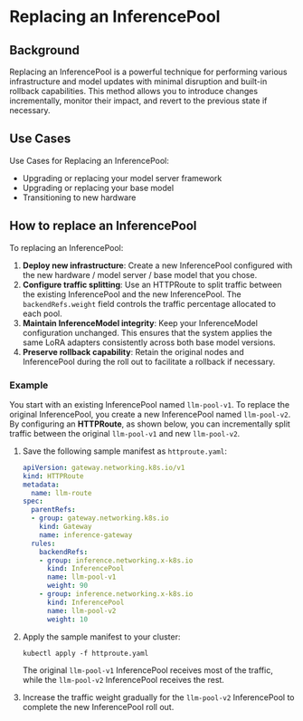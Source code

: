 # Replacing an InferencePool

## Background

Replacing an InferencePool is a powerful technique for performing various infrastructure and model updates with minimal disruption and built-in rollback capabilities. This method allows you to introduce changes incrementally, monitor their impact, and revert to the previous state if necessary. 

## Use Cases
Use Cases for Replacing an InferencePool:

- Upgrading or replacing your model server framework
- Upgrading or replacing your base model
- Transitioning to new hardware

## How to replace an InferencePool

To replacing an InferencePool:

1. **Deploy new infrastructure**: Create a new InferencePool configured with the new hardware / model server / base model that you chose.
1. **Configure traffic splitting**: Use an HTTPRoute to split traffic between the existing InferencePool and the new InferencePool. The `backendRefs.weight` field controls the traffic percentage allocated to each pool.
1. **Maintain InferenceModel integrity**: Keep your InferenceModel configuration unchanged. This ensures that the system applies the same LoRA adapters consistently across both base model versions.
1. **Preserve rollback capability**: Retain the original nodes and InferencePool during the roll out to facilitate a rollback if necessary.

### Example

You start with an existing lnferencePool named `llm-pool-v1`. To replace the original InferencePool, you create a new InferencePool named `llm-pool-v2`. By configuring an **HTTPRoute**, as shown below, you can incrementally split traffic between the original `llm-pool-v1` and new `llm-pool-v2`. 

1. Save the following sample manifest as `httproute.yaml`:

    ```yaml
    apiVersion: gateway.networking.k8s.io/v1
    kind: HTTPRoute
    metadata:
      name: llm-route
    spec:
      parentRefs:
      - group: gateway.networking.k8s.io
        kind: Gateway
        name: inference-gateway
      rules:
        backendRefs:
        - group: inference.networking.x-k8s.io
          kind: InferencePool
          name: llm-pool-v1
          weight: 90
        - group: inference.networking.x-k8s.io
          kind: InferencePool
          name: llm-pool-v2
          weight: 10
    ```

1. Apply the sample manifest to your cluster:

    ```
    kubectl apply -f httproute.yaml
    ```

    The original `llm-pool-v1` InferencePool receives most of the traffic, while the `llm-pool-v2` InferencePool receives the rest. 

1. Increase the traffic weight gradually for the `llm-pool-v2` InferencePool to complete the new InferencePool roll out.
